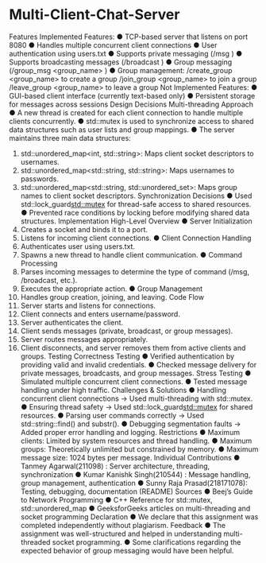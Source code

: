 # Multi-Client-Chat-Server

Features 
Implemented Features: 
● TCP-based server that listens on port 8080 
● Handles multiple concurrent client connections 
● User authentication using users.txt 
● Supports private messaging (/msg <username> <message>) 
● Supports broadcasting messages (/broadcast <message>) 
● Group messaging (/group_msg <group_name> <message>) 
● Group management: 
/create_group <group_name> to create a group 
/join_group <group_name> to join a group 
/leave_group <group_name> to leave a group 
Not Implemented Features: 
● GUI-based client interface (currently text-based only) 
● Persistent storage for messages across sessions 
Design Decisions 
Multi-threading Approach 
● A new thread is created for each client connection to handle multiple clients 
concurrently. 
● std::mutex is used to synchronize access to shared data structures such as user 
lists and group mappings. 
● The server maintains three main data structures: 
1. std::unordered_map<int, std::string>: Maps client socket 
descriptors to usernames. 
2. std::unordered_map<std::string, std::string>: Maps 
usernames to passwords. 
3. std::unordered_map<std::string, std::unordered_set<int>>: 
Maps group names to client socket descriptors. 
Synchronization Decisions 
● Used std::lock_guard<std::mutex> for thread-safe access to shared 
resources. 
● Prevented race conditions by locking before modifying shared data structures. 
Implementation 
High-Level Overview 
● Server Initialization 
1. Creates a socket and binds it to a port. 
2. Listens for incoming client connections. 
●       Client Connection Handling 
1. Authenticates user using users.txt. 
2. Spawns a new thread to handle client communication. 
● Command Processing 
1. Parses incoming messages to determine the type of command (/msg, 
/broadcast, etc.). 
2. Executes the appropriate action. 
● Group Management 
1. Handles group creation, joining, and leaving. 
Code Flow 
1. Server starts and listens for connections. 
2. Client connects and enters username/password. 
3. Server authenticates the client. 
4. Client sends messages (private, broadcast, or group messages). 
5. Server routes messages appropriately. 
6. Client disconnects, and server removes them from active clients and groups. 
Testing 
Correctness Testing 
● Verified authentication by providing valid and invalid credentials. 
● Checked message delivery for private messages, broadcasts, and group messages. 
Stress Testing 
● Simulated multiple concurrent client connections. 
● Tested message handling under high traffic. 
Challenges & Solutions 
● Handling concurrent client connections → Used multi-threading with 
std::mutex. 
● Ensuring thread safety → Used std::lock_guard<std::mutex> for shared 
resources. 
● Parsing user commands correctly → Used std::string::find() and 
substr(). 
● Debugging segmentation faults → Added proper error handling and logging. 
Restrictions 
● Maximum clients: Limited by system resources and thread handling. 
● Maximum groups: Theoretically unlimited but constrained by memory. 
● Maximum message size: 1024 bytes per message. 
Individual Contributions 
● Tanmey Agarwal(211098) : Server architecture, threading, synchronization 
● Kumar Kanishk Singh(210544) : Message handling, group management, 
authentication 
● Sunny Raja Prasad(218171078): Testing, debugging, documentation (README) 
Sources 
● Beej’s Guide to Network Programming 
● C++ Reference for std::mutex, std::unordered_map 
● GeeksforGeeks articles on multi-threading and socket programming 
Declaration 
● We declare that this assignment was completed independently without plagiarism. 
Feedback 
● The assignment was well-structured and helped in understanding multi-threaded 
socket programming. 
● Some clarifications regarding the expected behavior of group messaging would have 
been helpful.

